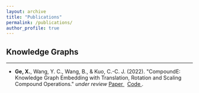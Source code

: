 ```yaml
---
layout: archive
title: "Publications"
permalink: /publications/
author_profile: true
---
```


## Knowledge Graphs
___

* **Ge, X.**, Wang, Y. C., Wang, B., & Kuo, C.-C. J. (2022). "CompoundE: Knowledge Graph Embedding with Translation, Rotation and Scaling Compound Operations." <i> under review </i> <a href="https://arxiv.org/abs/2207.05324"> Paper </a> &nbsp; <a href="https://arxiv.org/abs/2207.05324"> Code </a>.
